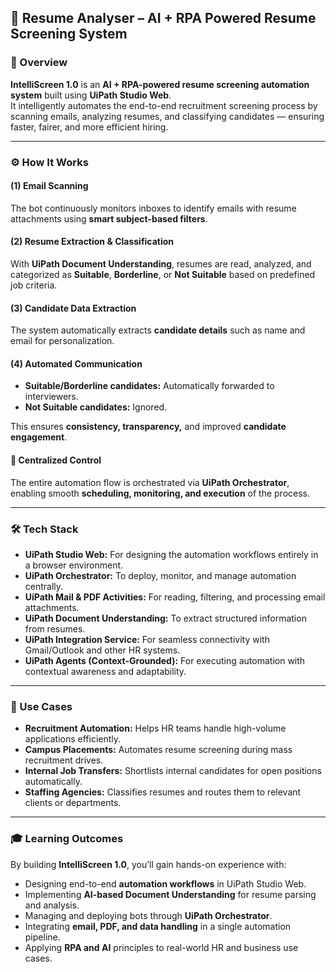 ## 🤖 Resume Analyser – AI + RPA Powered Resume Screening System

### 📘 Overview
**IntelliScreen 1.0** is an **AI + RPA-powered resume screening automation system** built using **UiPath Studio Web**.  
It intelligently automates the end-to-end recruitment screening process by scanning emails, analyzing resumes, and classifying candidates — ensuring faster, fairer, and more efficient hiring.

---

### ⚙️ How It Works

#### (1) Email Scanning
The bot continuously monitors inboxes to identify emails with resume attachments using **smart subject-based filters**.

#### (2) Resume Extraction & Classification
With **UiPath Document Understanding**, resumes are read, analyzed, and categorized as **Suitable**, **Borderline**, or **Not Suitable** based on predefined job criteria.

#### (3) Candidate Data Extraction
The system automatically extracts **candidate details** such as name and email for personalization.

#### (4) Automated Communication
- **Suitable/Borderline candidates:** Automatically forwarded to interviewers.  
- **Not Suitable candidates:** Ignored.  

This ensures **consistency, transparency,** and improved **candidate engagement**.

#### 🧠 Centralized Control
The entire automation flow is orchestrated via **UiPath Orchestrator**, enabling smooth **scheduling, monitoring, and execution** of the process.

---

### 🛠️ Tech Stack

- **UiPath Studio Web:** For designing the automation workflows entirely in a browser environment.  
- **UiPath Orchestrator:** To deploy, monitor, and manage automation centrally.  
- **UiPath Mail & PDF Activities:** For reading, filtering, and processing email attachments.  
- **UiPath Document Understanding:** To extract structured information from resumes.  
- **UiPath Integration Service:** For seamless connectivity with Gmail/Outlook and other HR systems.  
- **UiPath Agents (Context-Grounded):** For executing automation with contextual awareness and adaptability.  

---

### 💼 Use Cases

- **Recruitment Automation:** Helps HR teams handle high-volume applications efficiently.  
- **Campus Placements:** Automates resume screening during mass recruitment drives.  
- **Internal Job Transfers:** Shortlists internal candidates for open positions automatically.  
- **Staffing Agencies:** Classifies resumes and routes them to relevant clients or departments.  

---

### 🎓 Learning Outcomes

By building **IntelliScreen 1.0**, you’ll gain hands-on experience with:

- Designing end-to-end **automation workflows** in UiPath Studio Web.  
- Implementing **AI-based Document Understanding** for resume parsing and analysis.  
- Managing and deploying bots through **UiPath Orchestrator**.  
- Integrating **email, PDF, and data handling** in a single automation pipeline.  
- Applying **RPA and AI** principles to real-world HR and business use cases.  


